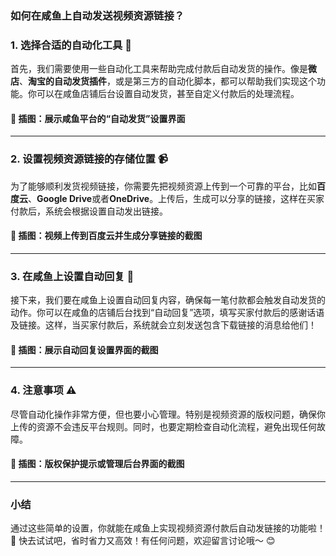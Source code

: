  
### 如何在咸鱼上自动发送视频资源链接？

### 1. **选择合适的自动化工具** 🤖

首先，我们需要使用一些自动化工具来帮助完成付款后自动发货的操作。像是**微店**、**淘宝的自动发货插件**，或是第三方的自动化脚本，都可以帮助我们实现这个功能。你可以在咸鱼店铺后台设置自动发货，甚至自定义付款后的处理流程。

#### 📸 插图：展示咸鱼平台的“自动发货”设置界面

---

### 2. **设置视频资源链接的存储位置** 📹

为了能够顺利发货视频链接，你需要先把视频资源上传到一个可靠的平台，比如**百度云**、**Google Drive**或者**OneDrive**。上传后，生成可以分享的链接，这样在买家付款后，系统会根据设置自动发出链接。

#### 📸 插图：视频上传到百度云并生成分享链接的截图

---

### 3. **在咸鱼上设置自动回复** 💬

接下来，我们要在咸鱼上设置自动回复内容，确保每一笔付款都会触发自动发货的动作。你可以在咸鱼的店铺后台找到“自动回复”选项，填写买家付款后的感谢话语及链接。这样，当买家付款后，系统就会立刻发送包含下载链接的消息给他们！

#### 📸 插图：展示自动回复设置界面的截图

---

### 4. **注意事项** ⚠️

尽管自动化操作非常方便，但也要小心管理。特别是视频资源的版权问题，确保你上传的资源不会违反平台规则。同时，也要定期检查自动化流程，避免出现任何故障。

#### 📸 插图：版权保护提示或管理后台界面的截图

---

### 小结

通过这些简单的设置，你就能在咸鱼上实现视频资源付款后自动发链接的功能啦！🎉 快去试试吧，省时省力又高效！有任何问题，欢迎留言讨论哦～ 😊